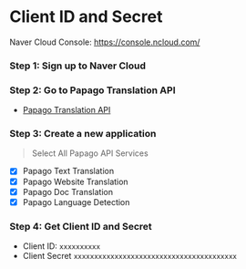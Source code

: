 # Client ID and Secret

Naver Cloud Console: https://console.ncloud.com/

### Step 1: Sign up to Naver Cloud

### Step 2: Go to Papago Translation API

- [Papago Translation API](https://console.ncloud.com/papago-translation/apis)

### Step 3: Create a new application

> Select All Papago API Services

- [x] Papago Text Translation
- [x] Papago Website Translation
- [x] Papago Doc Translation
- [x] Papago Language Detection

### Step 4: Get Client ID and Secret

- Client ID: `xxxxxxxxxx`
- Client Secret `xxxxxxxxxxxxxxxxxxxxxxxxxxxxxxxxxxxxxxxx`